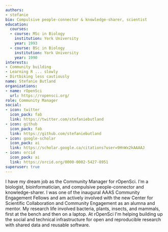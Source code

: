 ```yaml
---
authors:
- stefanie
bio: Compulsive people-connector & knowledge-sharer, scientist
education:
  courses:
  - course: MSc in Biology
    institution: York University
    year: 1993
  - course: BSc in Biology
    institution: York University
    year: 1990
interests:
- Community building
- Learning R ... slowly
- Dirtbiking less cautiously
name: Stefanie Butland
organizations:
- name: rOpenSci
  url: https://ropensci.org/
role: Community Manager
social:
- icon: twitter
  icon_pack: fab
  link: https://twitter.com/stefaniebutland
- icon: github
  icon_pack: fab
  link: https://github.com/stefaniebutland
- icon: google-scholar
  icon_pack: ai
  link: https://scholar.google.ca/citations?user=9HnWx2kAAAAJ
- icon: orcid
  icon_pack: ai
  link: https://orcid.org/0000-0002-5427-8951 
superuser: true
---
```


I have my dream job as the Community Manager for rOpenSci. I'm a biologist, bioinformatician, and compulsive people-connector and knowledge-sharer. I was one of the inaugural AAAS Community Engagement Fellows and am actively involved with the new Center for Scientific Collaboration and Community Engagement as an alumna and mentor. My research life involved bacteria, plants, insects, and mammals, first at the bench and then on a laptop. At rOpenSci I'm helping building up the social and technical infrastructure for open and reproducible research with shared data and reusable software.
